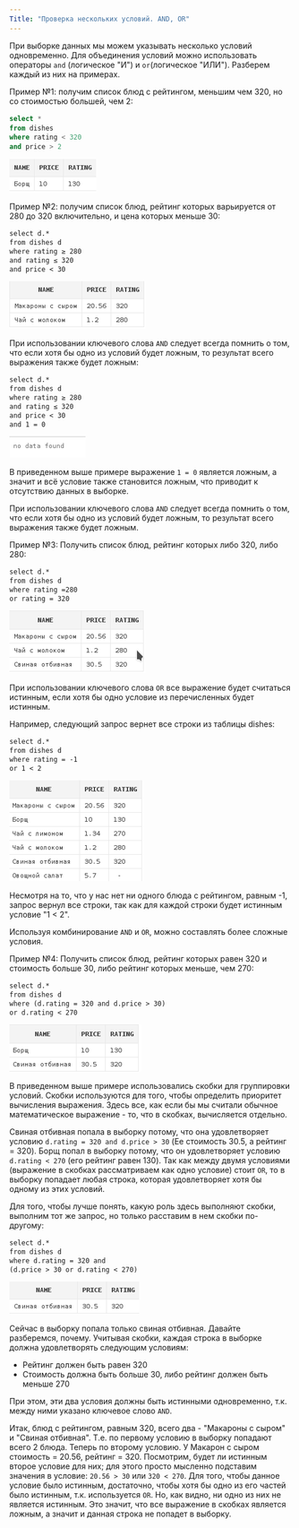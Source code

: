 ```yaml
---
Title: "Проверка нескольких условий. AND, OR"
---
```


При выборке данных мы можем указывать несколько условий одновременно.
Для объединения условий можно использовать операторы `and` (логическое
"И") и `or`(логическое "ИЛИ"). Разберем каждый из них на примерах.

Пример №1: получим список блюд с рейтингом, меньшим чем 320, но со
стоимостью большей, чем 2:

```sql
select *
from dishes
where rating < 320
and price > 2
```

![](/img/3_select/rating_l320_price_g2.png)

Пример №2: получим список блюд, рейтинг которых варьируется от 280 до
320 включительно, и цена которых меньше 30:

    select d.*
    from dishes d
    where rating ≥ 280
    and rating ≤ 320
    and price < 30

![](/img/3_select/rating_ge280le320_pricel30.png)

При использовании ключевого слова `AND` следует всегда помнить о том,
что если хотя бы одно из условий будет ложным, то результат всего
выражения также будет ложным:

    select d.*
    from dishes d
    where rating ≥ 280
    and rating ≤ 320
    and price < 30
    and 1 = 0

![](/img/3_select/no_data_found.png)

В приведенном выше примере выражение `1 = 0` является ложным, а значит и
всё условие также становится ложным, что приводит к отсутствию данных в
выборке.

При использовании ключевого слова `AND` следует всегда помнить о том,
что если хотя бы одно из условий будет ложным, то результат всего
выражения также будет ложным.

Пример №3: Получить список блюд, рейтинг которых либо 320, либо 280:

    select d.*
    from dishes d
    where rating =280
    or rating = 320

![](/img/3_select/rating_320or280.png)

При использовании ключевого слова `OR` все выражение будет считаться
истинным, если хотя бы одно условие из перечисленных будет истинным.

Например, следующий запрос вернет все строки из таблицы dishes:

    select d.*
    from dishes d
    where rating = -1
    or 1 < 2

![](/img/3_select/all_data.png)

Несмотря на то, что у нас нет ни одного блюда с рейтингом, равным -1,
запрос вернул все строки, так как для каждой строки будет истинным
условие "1 \< 2".

Используя комбинирование `AND` и `OR`, можно составлять более сложные
условия.

Пример №4: Получить список блюд, рейтинг которых равен 320 и стоимость
больше 30, либо рейтинг которых меньше, чем 270:

    select d.*
    from dishes d
    where (d.rating = 320 and d.price > 30)
    or d.rating < 270

![](/img/3_select/andor_1.png)

В приведенном выше примере использовались скобки для группировки
условий. Скобки используются для того, чтобы определить приоритет
вычисления выражения. Здесь все, как если бы мы считали обычное
математическое выражение - то, что в скобках, вычисляется отдельно.

Свиная отбивная попала в выборку потому, что она удовлетворяет условию
`d.rating = 320 and d.price > 30` (Ее стоимость 30.5, а рейтинг = 320).
Борщ попал в выборку потому, что он удовлетворяет условию
`d.rating < 270` (его рейтинг равен 130). Так как между двумя условиями
(выражение в скобках рассматриваем как одно условие) стоит `OR`, то в
выборку попадает любая строка, которая удовлетворяет хотя бы одному из
этих условий.

Для того, чтобы лучше понять, какую роль здесь выполняют скобки,
выполним тот же запрос, но только расставим в нем скобки по-другому:

    select d.*
    from dishes d
    where d.rating = 320 and
    (d.price > 30 or d.rating < 270)

![](/img/3_select/andor_2.png)

Сейчас в выборку попала только свиная отбивная. Давайте разберемся,
почему. Учитывая скобки, каждая строка в выборке должна удовлетворять
следующим условиям:

-   Рейтинг должен быть равен 320
-   Стоимость должна быть больше 30, либо рейтинг должен быть меньше 270

При этом, эти два условия должны быть истинными одновременно, т.к. между
ними указано ключевое слово `AND`.

Итак, блюд с рейтингом, равным 320, всего два - "Макароны с сыром" и
"Свиная отбивная". Т.е. по первому условию в выборку попадают всего 2
блюда. Теперь по второму условию. У Макарон с сыром стоимость = 20.56,
рейтинг = 320. Посмотрим, будет ли истинным второе условие для них; для
этого просто мысленно подставим значения в условие: `20.56 > 30` или
`320 < 270`. Для того, чтобы данное условие было истинным, достаточно,
чтобы хотя бы одно из его частей было истинным, т.к. используется `OR`.
Но, как видно, ни одно из них не является истинным. Это значит, что все
выражение в скобках является ложным, а значит и данная строка не попадет
в выборку.
